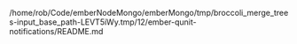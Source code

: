 /home/rob/Code/emberNodeMongo/emberMongo/tmp/broccoli_merge_trees-input_base_path-LEVT5iWy.tmp/12/ember-qunit-notifications/README.md